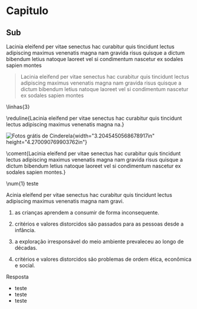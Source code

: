 # Capitulo

## Sub

Lacinia eleifend per vitae senectus hac curabitur quis tincidunt lectus adipiscing maximus venenatis magna nam gravida risus quisque a dictum bibendum letius natoque laoreet vel si condimentum nascetur ex sodales sapien montes

> Lacinia eleifend per vitae senectus hac curabitur quis tincidunt lectus adipiscing maximus venenatis magna nam gravida risus quisque a dictum bibendum letius natoque laoreet vel si condimentum nascetur ex sodales sapien montes

\linhas{3} 

\reduline{Lacinia eleifend per vitae senectus hac curabitur quis tincidunt lectus adipiscing maximus venenatis magna na.}


![Fotos grátis de
Cinderela](./imgSAEB_6_POR/media/image9.jpeg){width="3.2045450568678917in"
height="4.270090769903762in"}

\coment{Lacinia eleifend per vitae senectus hac curabitur quis tincidunt lectus adipiscing maximus venenatis magna nam gravida risus quisque a dictum bibendum letius natoque laoreet vel si condimentum nascetur ex sodales sapien montes.}

\num{1} teste

Acinia eleifend per vitae senectus hac curabitur quis tincidunt lectus adipiscing maximus venenatis magna nam gravi.


1. as crianças aprendem a consumir de forma inconsequente.

1. critérios e valores distorcidos são passados para as pessoas desde a
infância.

1. a exploração irresponsável do meio ambiente prevaleceu ao longo de
décadas.

1. critérios e valores distorcidos são problemas de ordem ética,
econômica e social.


Resposta

* teste
* teste
* teste